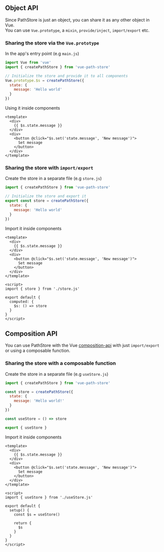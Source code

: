 ## Object API

Since PathStore is just an object, you can share it as any other object in Vue.  
You can use `Vue.prototype`, a `mixin`, `provide/inject`, `import/export` etc.

### Sharing the store via the `Vue.prototype`

In the app's entry point (e.g `main.js`)
```js
import Vue from 'vue'
import { createPathStore } from 'vue-path-store'

// Initialize the store and provide it to all components
Vue.prototype.$s = createPathStore({
  state: {
    message: 'Hello world'
  }
})
```

Using it inside components
```vue
<template>
  <div>
    {{ $s.state.message }}
  </div>
  <div>
    <button @click="$s.set('state.message', 'New message')">
      Set message
    </button>
  </div>
</template>
```

### Sharing the store with `import/export`

Create the store in a separate file (e.g `store.js`)
```js
import { createPathStore } from 'vue-path-store'

// Initialize the store and export it
export const store = createPathStore({
  state: {
    message: 'Hello world'
  }
})
```

Import it inside components
```vue
<template>
  <div>
    {{ $s.state.message }}
  </div>
  <div>
    <button @click="$s.set('state.message', 'New message')">
      Set message
    </button>
  </div>
</template>

<script>
import { store } from './store.js'

export default {
  computed: {
    $s: () => store
  }
}
</script>

```

## Composition API

You can use PathStore with the Vue [composition-api](https://github.com/vuejs/composition-api) with just `import/export`
or using a composable function.

### Sharing the store with a composable function

Create the store in a separate file (e.g `useStore.js`)
```js
import { createPathStore } from 'vue-path-store'

const store = createPathStore({
  state: {
    message: 'Hello world!'
  }
})

const useStore = () => store

export { useStore }

```

Import it inside components
```vue
<template>
  <div>
    {{ $s.state.message }}
  </div>
  <div>
    <button @click="$s.set('state.message', 'New message')">
      Set message
    </button>
  </div>
</template>

<script>
import { useStore } from './useStore.js'

export default {
  setup() {
    const $s = useStore()

    return {
      $s
    }
  }
}
</script>

```